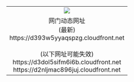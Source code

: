 ﻿<table>
  <tr></tr>
  <tr><td colspan=2 align=center><img src="https://d393w5yyaqspzg.cloudfront.net/Up/oGate.jpg" /></td></tr>
  <tr><td colspan=2 align=center>网门动态网址<br/>(最新)
<br>https://d393w5yyaqspzg.cloudfront.net
<br/><br/>(以下网址可能失效)
<br>https://d3dol5sifm6i6b.cloudfront.net
<br>https://d2nljmac896juj.cloudfront.net
    </td>
  </tr>
</table>
